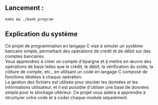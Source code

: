## Lancement :
```
make && ./bank_program
```

## Explication du système  
Ce projet de programmation en langage C vise à simuler un système bancaire simple, permettant des opérations de crédit et de débit sur des comptes bancaires.  
Vous apprendrez à créer un compte d'épargne et à mettre en œuvre des opérations de base telles que le crédit, le débit, la vérification du solde, la clôture de compte, etc., en utilisant un code en langage C composé de fonctions dédiées à chaque opération.  
La gestion des fichiers est utilisée pour stocker les données et les informations utilisateur, et il est possible d'utiliser une base de données simple pour le stockage ultérieur. Ce projet vous aidera à apprendre à structurer votre code et à coder chaque module séparément.  
